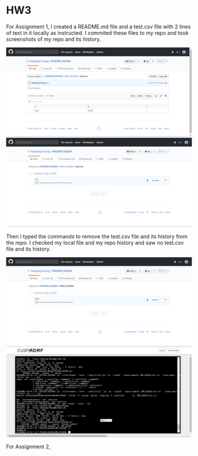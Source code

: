 # HW3

For Assignment 1, I created a README.md file and a test.csv file with 2 lines of text in it locally as instructed. 
I commited these files to my repo and took screenshots of my repo and its history.

![ALt_text](HW3_Screenshot1.png)
![ALt_text](HW3_Screenshot2.png)

Then I typed the commands to remove the test.csv file and its history from the repo. I checked my local file and my repo history and saw no test.csv file and its history. 

![ALt_text](HW3_Screenshot3.png)
![ALt_text](HW3_Screenshot4.png)

For Assignment 2,

